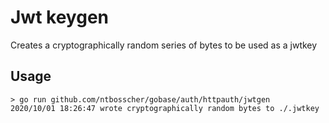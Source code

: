 # Jwt keygen

Creates a cryptographically random series of bytes to be used as a jwtkey

## Usage

```
> go run github.com/ntbosscher/gobase/auth/httpauth/jwtgen
2020/10/01 18:26:47 wrote cryptographically random bytes to ./.jwtkey
```
